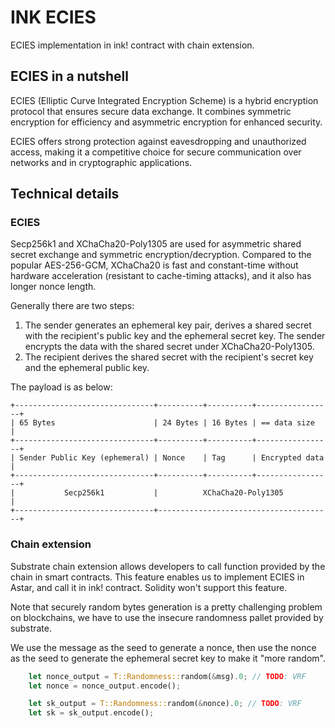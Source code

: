 # INK ECIES

ECIES implementation in ink! contract with chain extension.

## ECIES in a nutshell

ECIES (Elliptic Curve Integrated Encryption Scheme) is a hybrid encryption protocol that ensures secure data exchange. It combines symmetric encryption for efficiency and asymmetric encryption for enhanced security.

ECIES offers strong protection against eavesdropping and unauthorized access, making it a competitive choice for secure communication over networks and in cryptographic applications.


## Technical details

### ECIES

Secp256k1 and XChaCha20-Poly1305 are used for asymmetric shared secret exchange and symmetric encryption/decryption. Compared to the popular AES-256-GCM, XChaCha20 is fast and constant-time without hardware acceleration (resistant to cache-timing attacks), and it also has longer nonce length.

Generally there are two steps:

1. The sender generates an ephemeral key pair, derives a shared secret with the recipient's public key and the ephemeral secret key. The sender encrypts the data with the shared secret under XChaCha20-Poly1305.
2. The recipient derives the shared secret with the recipient's secret key and the ephemeral public key.

The payload is as below:

```
+-------------------------------+----------+----------+-----------------+
| 65 Bytes                      | 24 Bytes | 16 Bytes | == data size    |
+-------------------------------+----------+----------+-----------------+
| Sender Public Key (ephemeral) | Nonce    | Tag      | Encrypted data  |
+-------------------------------+----------+----------+-----------------+
|           Secp256k1           |          XChaCha20-Poly1305           |
+-------------------------------+---------------------------------------+
```

### Chain extension

Substrate chain extension allows developers to call function provided by the chain in smart contracts. This feature enables us to implement ECIES in Astar, and call it in ink! contract. Solidity won't support this feature.

Note that securely random bytes generation is a pretty challenging problem on blockchains, we have to use the insecure randomness pallet provided by substrate.

We use the message as the seed to generate a nonce, then use the nonce as the seed to generate the ephemeral secret key to make it "more random".

```rust
    let nonce_output = T::Randomness::random(&msg).0; // TODO: VRF
    let nonce = nonce_output.encode();

    let sk_output = T::Randomness::random(&nonce).0; // TODO: VRF
    let sk = sk_output.encode();
```
